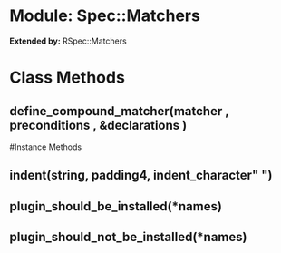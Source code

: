 # Module: Spec::Matchers
  
**Extended by:** RSpec::Matchers
    



# Class Methods
## define_compound_matcher(matcher , preconditions , &declarations ) [](#method-c-define_compound_matcher)

#Instance Methods
## indent(string, padding4, indent_character" ") [](#method-i-indent)

## plugin_should_be_installed(*names) [](#method-i-plugin_should_be_installed)

## plugin_should_not_be_installed(*names) [](#method-i-plugin_should_not_be_installed)

